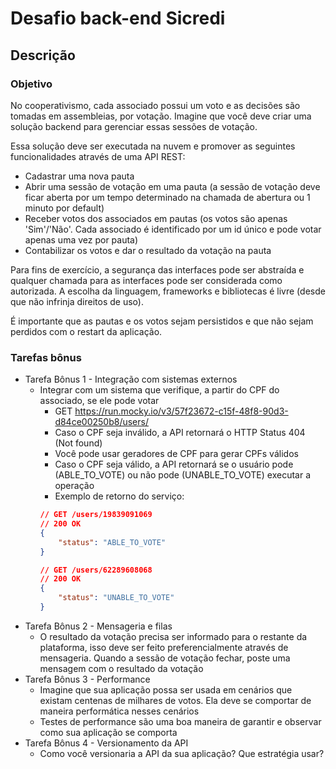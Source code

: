 # Desafio back-end Sicredi

## Descrição

### Objetivo
No cooperativismo, cada associado possui um voto e as decisões são tomadas em assembleias,
por votação. Imagine que você deve criar uma solução backend para gerenciar essas sessões de
votação.

Essa solução deve ser executada na nuvem e promover as seguintes funcionalidades através de
uma API REST:

- Cadastrar uma nova pauta
- Abrir uma sessão de votação em uma pauta (a sessão de votação deve ficar aberta por um
tempo determinado na chamada de abertura ou 1 minuto por default)
- Receber votos dos associados em pautas (os votos são apenas 'Sim'/'Não'. Cada
associado é identificado por um id único e pode votar apenas uma vez por pauta)
- Contabilizar os votos e dar o resultado da votação na pauta

Para fins de exercício, a segurança das interfaces pode ser abstraída e qualquer chamada para as
interfaces pode ser considerada como autorizada. A escolha da linguagem, frameworks e
bibliotecas é livre (desde que não infrinja direitos de uso).

É importante que as pautas e os votos sejam persistidos e que não sejam perdidos com o restart
da aplicação.

### Tarefas bônus
- Tarefa Bônus 1 - Integração com sistemas externos
  - Integrar com um sistema que verifique, a partir do CPF do associado, se ele pode
votar
    - GET https://run.mocky.io/v3/57f23672-c15f-48f8-90d3-d84ce00250b8/users/
    - Caso o CPF seja inválido, a API retornará o HTTP Status 404 (Not found)
    - Você pode usar geradores de CPF para gerar CPFs válidos
    - Caso o CPF seja válido, a API retornará se o usuário pode
(ABLE_TO_VOTE) ou não pode (UNABLE_TO_VOTE) executar a operação
    - Exemplo de retorno do serviço:
    ````json
    // GET /users/19839091069
    // 200 OK
    {
        "status": "ABLE_TO_VOTE"
    }
    
    // GET /users/62289608068
    // 200 OK
    {
        "status": "UNABLE_TO_VOTE"
    }

- Tarefa Bônus 2 - Mensageria e filas
  - O resultado da votação precisa ser informado para o restante da plataforma, isso
deve ser feito preferencialmente através de mensageria. Quando a sessão de
votação fechar, poste uma mensagem com o resultado da votação
- Tarefa Bônus 3 - Performance
  - Imagine que sua aplicação possa ser usada em cenários que existam centenas de
milhares de votos. Ela deve se comportar de maneira performática nesses cenários
  - Testes de performance são uma boa maneira de garantir e observar como sua
aplicação se comporta
- Tarefa Bônus 4 - Versionamento da API
  - Como você versionaria a API da sua aplicação? Que estratégia usar?
